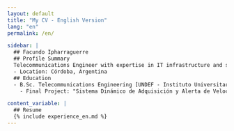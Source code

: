 ```yaml
---
layout: default
title: "My CV - English Version"
lang: "en"
permalink: /en/

sidebar: |
  ## Facundo Ipharraguerre
  ## Profile Summary 
  Telecommunications Engineer with expertise in IT infrastructure and software development. 15+ years in Linux, Windows Server, cloud, networking, and automation. Skilled in security, agile methodologies, and virtualization. Experience working under an ISO 9001 quality management system. Fluent in Spanish (native) and conversational English.
  - Location: Córdoba, Argentina
  ## Education
  - B.Sc. Telecommunications Engineering [UNDEF - Instituto Universitario Aeronáutico (Córdoba, Argentina)]
    - Final Project: "Sistema Dinámico de Adquisición y Alerta de Velocidad para la Concientización de Conductores Vehiculares" (Dynamic Speed Acquisition and Alert System for Driver Awareness).

content_variable: |
  ## Resume
  {% include experience_en.md %}
---
```

